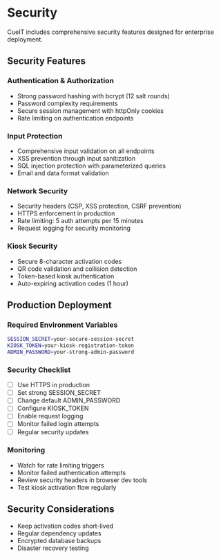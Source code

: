 # Security

CueIT includes comprehensive security features designed for enterprise deployment.

## Security Features

### Authentication & Authorization
- Strong password hashing with bcrypt (12 salt rounds)
- Password complexity requirements
- Secure session management with httpOnly cookies
- Rate limiting on authentication endpoints

### Input Protection
- Comprehensive input validation on all endpoints
- XSS prevention through input sanitization
- SQL injection protection with parameterized queries
- Email and data format validation

### Network Security
- Security headers (CSP, XSS protection, CSRF prevention)
- HTTPS enforcement in production
- Rate limiting: 5 auth attempts per 15 minutes
- Request logging for security monitoring

### Kiosk Security
- Secure 8-character activation codes
- QR code validation and collision detection
- Token-based kiosk authentication
- Auto-expiring activation codes (1 hour)

## Production Deployment

### Required Environment Variables
```bash
SESSION_SECRET=your-secure-session-secret
KIOSK_TOKEN=your-kiosk-registration-token
ADMIN_PASSWORD=your-strong-admin-password
```

### Security Checklist
- [ ] Use HTTPS in production
- [ ] Set strong SESSION_SECRET
- [ ] Change default ADMIN_PASSWORD
- [ ] Configure KIOSK_TOKEN
- [ ] Enable request logging
- [ ] Monitor failed login attempts
- [ ] Regular security updates

### Monitoring
- Watch for rate limiting triggers
- Monitor failed authentication attempts
- Review security headers in browser dev tools
- Test kiosk activation flow regularly

## Security Considerations
- Keep activation codes short-lived
- Regular dependency updates
- Encrypted database backups
- Disaster recovery testing
